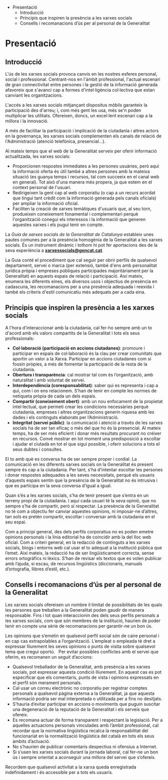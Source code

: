 <!-- MarkdownTOC -->

- Presentació
	- Introducció
	- Principis que inspiren la presència a les xarxes socials
	- Consells i recomanacions d’ús per al personal de la Generalitat

<!-- /MarkdownTOC -->


# Presentació

## Introducció

L'ús de les xarxes socials provoca canvis en les nostres esferes personal, social i professional. Centrant-nos en l'àmbit professional, l'actual escenari de gran connectivitat entre persones i la gestió de la informació generada afavoreix que s'avanci cap a formes d'intel·ligència col·lectiva que estan canviant les organitzacions. 

L'accés a les xarxes socials mitjançant dispositus mòbils garanteix la participació des d'arreu; i, com més gent les usa, més se'n poden multiplicar les utilitats. Ofereixen, doncs, un excel·lent escenari cap a la millora i la innovació.

A més de facilitar la participació i implicació de la ciutadania i altres actors en la governança, les xarxes socials complementen els canals de relació de l'Administració (atenció telefònica, presencial...). 

Al mateix temps que el web de la Generalitat serveix per oferir informació actualitzada, les xarxes socials:
 
- Proporcionen respostes immediates a les persones usuàries, però aquí la informació oferta és útil també a altres persones amb la mateixa situació (es guanya temps i recursos, tal com succeeix en el canal web en general). Tot això d'una manera més propera, ja que estem en el context personal de l'usuari.
- Redirigeixen la gent cap al web corporatiu (o cap a un recurs acordat que tingui tant crèdit com la informació generada pels canals oficials) per ampliar la informació oficial.
- Faciliten la creació de xarxes temàtiques d'usuaris que, al seu torn, produeixen coneixement fonamental i complementari perquè l'organització conegui els interessos i la informació que generen aquestes xarxes i els pugui tenir en compte.

La *Guia de xarxes socials de la Generalitat de Catalunya* estableix unes pautes comunes per a la presència homogènia de la Generalitat a les xarxes socials. És un instrument dinàmic i tothom hi pot fer aportacions des de la seva experiència a **xarxessocials@gencat.cat**.

La Guia conté el procediment que cal seguir per obrir perfils de qualsevol departament, servei o marca (per extensió, també d'ens amb personalitat jurídica pròpia i empreses públiques participades majoritàriament per la Generalitat) en aquests espais de relació i participació. Així mateix, enumera les diferents eines, els diversos usos i objectius de presència en cadascuna, les recomanacions per a una presència adequada i reexida i també els criteris d'estil comunicatiu més adequats per a cada eina.

## Principis que inspiren la presència a les xarxes socials

A l'hora d'interaccionar amb la ciutadania, cal fer-ho sempre amb un to d'acord amb
els valors compartits de la Generalitat i tots els seus professionals:
 
- **Col·laboració (participació en accions ciutadanes)**: promoure i participar en espais de col·laboració és la clau per crear comunitats que aportin un valor a la Xarxa. Participar en accions ciutadanes com si fossin pròpies, a més de fomentar la participació de la resta de la ciutadania.
- **Obertura i transparència**: cal mostrar tal com és l’organització, amb naturalitat i amb voluntat de servei.
- **Interdependència (coresponsabilitat)**: saber qui es representa i cap a qui, com i on ens relacionem. S’han de tenir en compte les normes de netiqueta pròpia de cada un dels espais.
- **Compartir (coneixement obert)**: amb un nou enfocament de la propietat intel·lectual, que permeti crear les condicions necessàries perquè ciutadania, empreses i altres organitzacions generin riquesa amb les dades i els continguts elaborats per l’Administració.
- **Integritat (servei públic)**: la comunicació i atenció a través de les xarxes socials ha de ser tan eficaç o més del que ho és la presencial. Al mateix temps, ha de ser més eficient i donar més resultats procurant no créixer en recursos. Convé mostrar en tot moment una predisposició a escoltar i ajudar el ciutadà en tot el que sigui possible, i oferir solucions a tots el seus dubtes i consultes.

El to amb què es conversa ha de ser sempre proper i cordial. La comunicació en les diferents xarxes socials on la Generalitat és present sempre és cap a la ciutadania. Per tant, s’ha d’intentar escoltar les persones i donar respostes adequades a les seves necessitats, perquè els usuaris d’aquests espais sentin que la presència de la Generalitat no és intrusiva i que es participa en la seva conversa d’igual a igual.

Quan s’és a les xarxes socials, s’ha de tenir present que s’entra en un terreny propi de la ciutadania. I aquí cada usuari té la seva opinió, que no sempre s’ha de compartir, però sí respectar. La presència de la Generalitat no té com a objectiu fer canviar aquestes opinions, ni imposar-ne d’altres, tan sols es pretén compartir, escoltar i conversar amb la ciutadania en el seu espai.

Com a principi general, des dels perfils corporatius no es poden emetre opinions personals i la línia editorial ha de coincidir amb la del lloc web oficial. Com a criteri general, en la redacció de continguts a les xarxes socials, blogs i entorns web cal usar el to adequat a la institució pública que l’emet. Així mateix, la redacció ha de ser lingüísticament correcta, sense errors ortogràfics ni lèxics. S’han de revisar els textos que es volen publicar amb l’ajuda, si escau, de recursos lingüístics (diccionaris, manuals d’ortografia, llibres d’estil, etc.).

## Consells i recomanacions d’ús per al personal de la Generalitat

Les xarxes socials ofereixen un nombre il·limitat de possibilitats de les quals les persones que treballen a la Generalitat poden gaudir de manera responsable. Fins i tot quan interaccionin des dels seus perfils personals a les xarxes socials, com que són membres de la institució, haurien de poder tenir en compte una sèrie de recomanacions per garantir-ne un bon ús.

Les opinions que s’emetin en qualsevol perfil social són de caire personal i en cap cas extrapolables a l’organització. L’empleat o empleada té dret a expressar lliurement les seves opinions o punts de visita sobre qualsevol tema que cregui oportú.
 
Per evitar possibles conflictes amb el servei que oferim, es recomanen un seguit d’accions:

- Qualsevol treballador de la Generalitat, amb presència a les xarxes socials, pot expressar aquesta condició lliurement. En aquest cas es pot especificar que els comentaris, punts de vista i opinions expressats en el perfil són merament personals.
- Cal usar un correu electrònic no corporatiu per registrar comptes personals a qualsevol pàgina externa a la Generalitat, ja que aquesta informació podria ser mal interpretada o utilitzada per a fins no desitjats.
- S’hauria d’evitar participar en accions o moviments que puguin suscitar una degeneració de la reputació de la Generalitat i els serveis que ofereix.
- Es recomana actuar de forma transparent i respectant la legislació. Per a aquelles actuacions personals vinculades amb l’àmbit professional, cal recordar que la normativa lingüística recalca la responsabilitat del funcionariat en la normalització lingüística del català en tots els seus àmbits d’actuació.
- No s’haurien de publicar comentaris despectius ni ofensius a Internet.
- Si s’usen les xarxes socials durant la jornada laboral, cal fer-ne un bon ús i sempre orientat a aconseguir una millora del servei que s’ofereix.

Recordem que qualsevol activitat a la xarxa queda enregistrada indefinidament i és accessible per a tots els usuaris.
